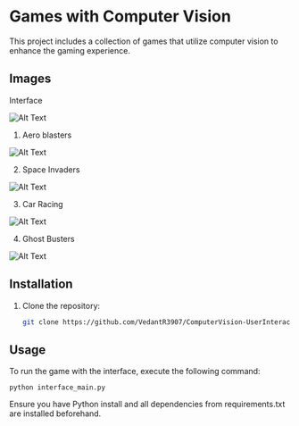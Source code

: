 # Games with Computer Vision

This project includes a collection of games that utilize computer vision to enhance the gaming experience.

## Images

Interface

![Alt Text](https://github.com/VedantR3907/ComputerVision-UserInteractive-Games/blob/master/Display_Images/interface.png)

1. Aero blasters

![Alt Text](https://github.com/VedantR3907/ComputerVision-UserInteractive-Games/blob/master/Display_Images/aeroblasters.png)

2. Space Invaders

![Alt Text](https://github.com/VedantR3907/ComputerVision-UserInteractive-Games/blob/master/Display_Images/space_invader.png)

3. Car Racing

![Alt Text](https://github.com/VedantR3907/ComputerVision-UserInteractive-Games/blob/master/Display_Images/car_racing.png)

4. Ghost Busters

![Alt Text](https://github.com/VedantR3907/ComputerVision-UserInteractive-Games/blob/master/Display_Images/ghostbusters.png)


## Installation

1. Clone the repository:
   ```bash
   git clone https://github.com/VedantR3907/ComputerVision-UserInteractive-Games.git
   ```

## Usage
To run the game with the interface, execute the following command:
```
python interface_main.py
```
Ensure you have Python install and all dependencies from requirements.txt are installed beforehand.

